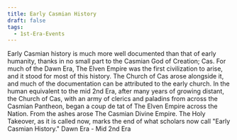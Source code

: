 ```yaml
---
title: Early Casmian History
draft: false
tags:
  - 1st-Era-Events
---
```

Early Casmian history is much more well documented than that of early humanity, thanks in no small part to the Casmian God of Creation; Cas. For much of the Dawn Era, The Elven Empire was the first civilization to arise, and it stood for most of this history. The Church of Cas arose alongside it, and much of the documentation can be attributed to the early church. In the human equivalent to the mid 2nd Era, after many years of growing distant, the Church of Cas, with an army of clerics and paladins from across the Casmian Pantheon, began a coup de tat of The Elven Empire across the Nation. From the ashes arose The Casmian Divine Empire. The Holy Takeover, as it is called now, marks the end of what scholars now call "Early Casmian History." 
Dawn Era - Mid 2nd Era
